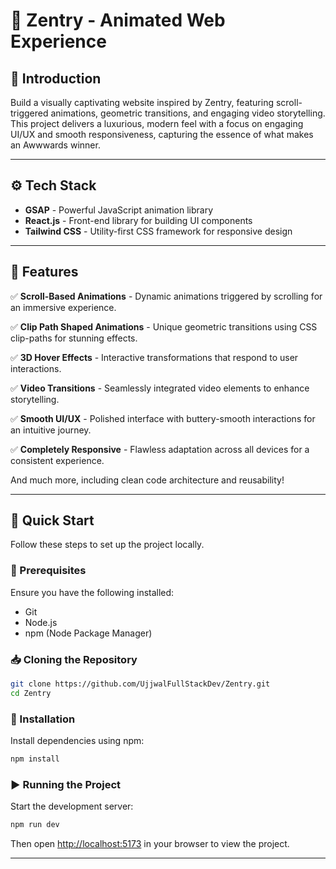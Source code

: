 # 📌 Zentry - Animated Web Experience

## 🤖 Introduction
Build a visually captivating website inspired by Zentry, featuring scroll-triggered animations, geometric transitions, and engaging video storytelling. This project delivers a luxurious, modern feel with a focus on engaging UI/UX and smooth responsiveness, capturing the essence of what makes an Awwwards winner.

---

## ⚙️ Tech Stack
- **GSAP** - Powerful JavaScript animation library
- **React.js** - Front-end library for building UI components
- **Tailwind CSS** - Utility-first CSS framework for responsive design

---

## 🔋 Features
✅ **Scroll-Based Animations** - Dynamic animations triggered by scrolling for an immersive experience.

✅ **Clip Path Shaped Animations** - Unique geometric transitions using CSS clip-paths for stunning effects.

✅ **3D Hover Effects** - Interactive transformations that respond to user interactions.

✅ **Video Transitions** - Seamlessly integrated video elements to enhance storytelling.

✅ **Smooth UI/UX** - Polished interface with buttery-smooth interactions for an intuitive journey.

✅ **Completely Responsive** - Flawless adaptation across all devices for a consistent experience.

And much more, including clean code architecture and reusability!

---

## 🚀 Quick Start
Follow these steps to set up the project locally.

### 📌 Prerequisites
Ensure you have the following installed:
- Git
- Node.js
- npm (Node Package Manager)

### 📥 Cloning the Repository
```sh
git clone https://github.com/UjjwalFullStackDev/Zentry.git
cd Zentry
```

### 🔧 Installation
Install dependencies using npm:
```sh
npm install
```

### ▶️ Running the Project
Start the development server:
```sh
npm run dev
```
Then open [http://localhost:5173](http://localhost:5173) in your browser to view the project.

---
